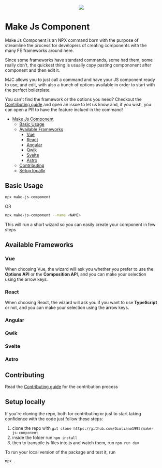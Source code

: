 <p align="center">
   <img src="https://github.com/Giuliano1993/make-js-component/assets/12759050/bedcd81f-431b-4699-9771-ba5c237ec68f" />
</p>

# Make Js Component

Make Js Component is an NPX command born with the purpose of streamline the process for developers of creating components with the many FE frameworks around here.

Since some frameworks have standard commands, some had them, some really don't, the quickest thing is usually copy pasting compononent after component and then edit it.

MJC allows you to just call a command and have your JS component ready to use, and edit, with also a bunch of options available in order to start with the perfect boilerplate.

You can't find the framework or the options you need? Checkout the [Contributing guide](./CONTRIBUTING.md) and open an issue to let us know and, if you wish, you can open a PR to have the feature inclued in the command!

- [Make Js Component](#make-js-component)
  - [Basic Usage](#basic-usage)
  - [Available Frameworks](#available-frameworks)
    - [Vue](#vue)
    - [React](#react)
    - [Angular](#angular)
    - [Qwik](#qwik)
    - [Svelte](#svelte)
    - [Astro](#astro)
  - [Contributing](#contributing)
  - [Setup locally](#setup-locally)

## Basic Usage

```bash
npx make-js-component
```

OR

```bash
npx make-js-component --name <NAME>
```

This will run a short wizard so you can easily create your component in few steps

## Available Frameworks

### Vue

When choosing Vue, the wizard will ask you whether you prefer to use the **Options API** or the **Composition API**, and you can make your selection using the arrow keys.

### React

When choosing React, the wizard will ask you if you want to use **TypeScript** or not, and you can make your selection using the arrow keys.

### Angular


### Qwik


### Svelte


### Astro


## Contributing

Read the [Contributing guide](./CONTRIBUTING.md) for the contribution process

## Setup locally

If you're cloning the repo, both for contributing or just to start taking confidence with the code just follow these steps:

1. clone the repo with `git clone https://github.com/Giuliano1993/make-js-component`
2. inside the folder run `npm install`
3. then to transpile ts files into js and watch them,  run `npm run dev`

To run your local version of the package and test it, run 

```bash
npx .
```
